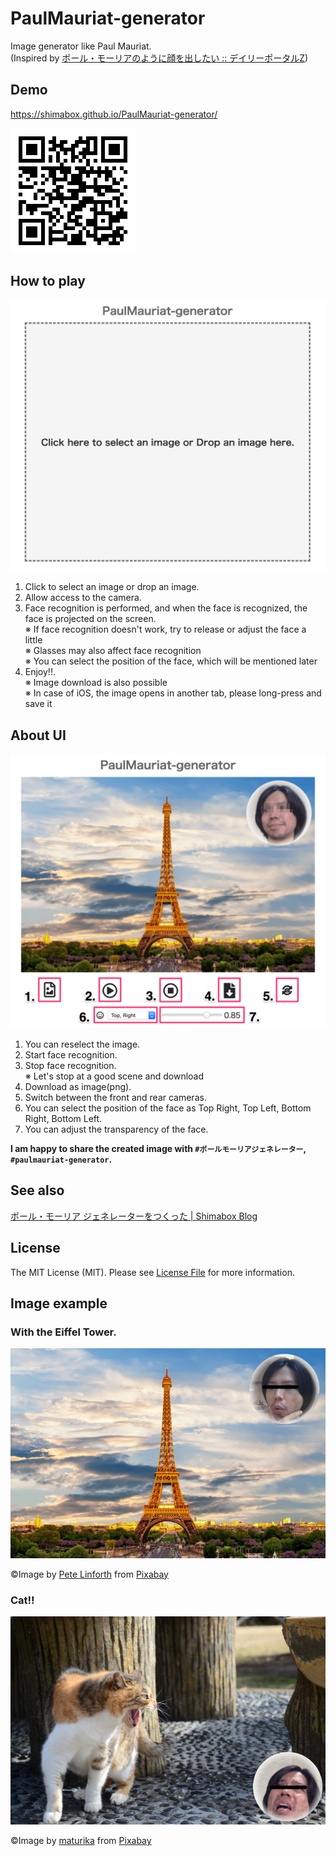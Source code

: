 # PaulMauriat-generator

Image generator like Paul Mauriat.  
(Inspired by [ポール・モーリアのように顔を出したい :: デイリーポータルZ](https://dailyportalz.jp/kiji/11263 "ポール・モーリアのように顔を出したい :: デイリーポータルZ"))

## Demo

https://shimabox.github.io/PaulMauriat-generator/

![demo-qr](https://github.com/shimabox/assets/blob/master/PaulMauriat-generator/qr.png)

## How to play

<img src="https://github.com/shimabox/assets/blob/master/PaulMauriat-generator/first-view.png" alt="first-view" title="first-view" width="560px">

1. Click to select an image or drop an image.
2. Allow access to the camera.
3. Face recognition is performed, and when the face is recognized, the face is projected on the screen.  
※ If face recognition doesn't work, try to release or adjust the face a little  
※ Glasses may also affect face recognition  
※ You can select the position of the face, which will be mentioned later
4. Enjoy!!.  
※ Image download is also possible  
※ In case of iOS, the image opens in another tab, please long-press and save it

## About UI

<img src="https://github.com/shimabox/assets/blob/master/PaulMauriat-generator/ui.png" alt="ui" title="ui" width="560px">

1. You can reselect the image.
2. Start face recognition.
3. Stop face recognition.  
※ Let's stop at a good scene and download  
4. Download as image(png).
5. Switch between the front and rear cameras.
6. You can select the position of the face as Top Right, Top Left, Bottom Right, Bottom Left.
7. You can adjust the transparency of the face.

**I am happy to share the created image with `#ポールモーリアジェネレーター`, `#paulmauriat-generator`.**

## See also

[ポール・モーリア ジェネレーターをつくった | Shimabox Blog](https://blog.shimabox.net/2019/06/10/paulmauriat-generator/ "ポール・モーリア ジェネレーターをつくった | Shimabox Blog")

## License
The MIT License (MIT). Please see [License File](LICENSE) for more information.

## Image example

### With the Eiffel Tower.

![example_1](https://github.com/shimabox/assets/blob/master/PaulMauriat-generator/example_1.png)

©Image by <a href="https://pixabay.com/ja/users/TheDigitalArtist-202249/?utm_source=link-attribution&amp;utm_medium=referral&amp;utm_campaign=image&amp;utm_content=3349075">Pete Linforth</a> from <a href="https://pixabay.com/ja/?utm_source=link-attribution&amp;utm_medium=referral&amp;utm_campaign=image&amp;utm_content=3349075">Pixabay</a>

### Cat!!

![example_2](https://github.com/shimabox/assets/blob/master/PaulMauriat-generator/example_2.png)

©Image by <a href="https://pixabay.com/ja/users/maturika-1227075/?utm_source=link-attribution&amp;utm_medium=referral&amp;utm_campaign=image&amp;utm_content=939367">maturika</a> from <a href="https://pixabay.com/ja/?utm_source=link-attribution&amp;utm_medium=referral&amp;utm_campaign=image&amp;utm_content=939367">Pixabay</a>